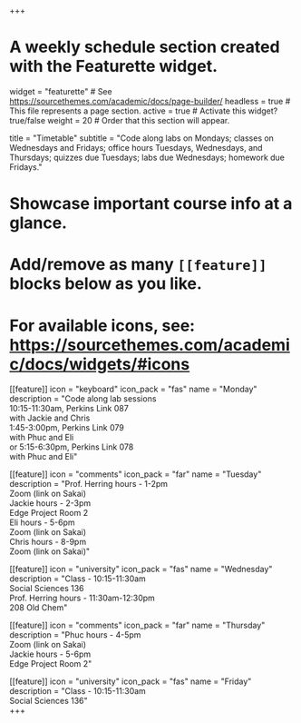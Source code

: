 +++
# A weekly schedule section created with the Featurette widget.
widget = "featurette"  # See https://sourcethemes.com/academic/docs/page-builder/
headless = true  # This file represents a page section.
active = true  # Activate this widget? true/false
weight = 20  # Order that this section will appear.

title = "Timetable"
subtitle = "Code along labs on Mondays; classes on Wednesdays and Fridays; office hours Tuesdays, Wednesdays, and Thursdays; quizzes due Tuesdays; labs due Wednesdays; homework due Fridays."

# Showcase important course info at a glance.
# 
# Add/remove as many `[[feature]]` blocks below as you like.
# 
# For available icons, see: https://sourcethemes.com/academic/docs/widgets/#icons

[[feature]]
  icon = "keyboard"
  icon_pack = "fas"
  name = "Monday"
  description = "Code along lab sessions <br>10:15-11:30am, Perkins Link 087 <br> with Jackie and Chris <br>1:45-3:00pm, Perkins Link 079 <br> with Phuc and Eli <br>or 5:15-6:30pm, Perkins Link 078 <br> with Phuc and Eli"  
   
[[feature]]
  icon = "comments"
  icon_pack = "far"
  name = "Tuesday"
  description = "Prof. Herring hours - 1-2pm <br> Zoom (link on Sakai) <br> Jackie hours - 2-3pm <br> Edge Project Room 2 <br> Eli hours - 5-6pm <br> Zoom (link on Sakai) <br> Chris hours - 8-9pm <br> Zoom (link on Sakai)"  
  
[[feature]]
  icon = "university"
  icon_pack = "fas"
  name = "Wednesday"
  description = "Class - 10:15-11:30am <br> Social Sciences 136 <br> Prof. Herring hours - 11:30am-12:30pm <br> 208 Old Chem"  
  
[[feature]]
  icon = "comments"
  icon_pack = "far"
  name = "Thursday"
  description = "Phuc hours - 4-5pm <br> Zoom (link on Sakai) <br> Jackie hours - 5-6pm <br> Edge Project Room 2"
  
[[feature]]
  icon = "university"
  icon_pack = "fas"
  name = "Friday"
  description = "Class - 10:15-11:30am <br> Social Sciences 136"  
+++
